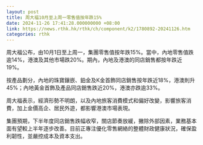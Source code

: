 ```yaml
---
layout: post
title: 周大福10月至上周一零售值按年跌15%
date: 2024-11-26 17:41:28.000000000 +08:00
link: https://news.rthk.hk/rthk/ch/component/k2/1780892-20241126.htm
categories: rthk
---
```


周大福公布，由10月1日至上周一，集團零售值按年跌15%。當中，內地零售值跌逾14%，港澳及其他市場跌20%。期內，內地及港澳的同店銷售都按年跌近19%。

按產品劃分，內地的珠寶鑲嵌、鉑金及K金首飾同店銷售按年跌近18%，港澳則升45%；內地黃金首飾及產品同店銷售跌近20%，港澳亦跌逾33%。

周大福表示，經濟形勢不明朗，以及內地旅客消費模式和偏好改變，影響旅客消費，加上金價高企、居民外遊，都影響港澳市場表現。

集團預期，下半年度同店銷售跌幅收窄，關店節奏放緩，撇除外部因素，業務基本面有望較上半年逐步改善。目前正專注優化零售網絡的整體財政健康狀況，確保盈利韌性，並嚴控成本及資本支出。
